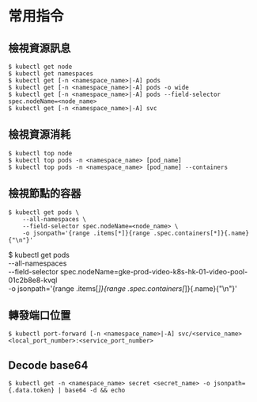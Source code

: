 # 常用指令

## 檢視資源訊息

```
$ kubectl get node
$ kubectl get namespaces
$ kubectl get [-n <namespace_name>|-A] pods
$ kubectl get [-n <namespace_name>|-A] pods -o wide
$ kubectl get [-n <namespace_name>|-A] pods --field-selector spec.nodeName=<node_name>
$ kubectl get [-n <namespace_name>|-A] svc
```

## 檢視資源消耗

```
$ kubectl top node
$ kubectl top pods -n <namespace_name> [pod_name]
$ kubectl top pods -n <namespace_name> [pod_name] --containers
```

## 檢視節點的容器

```
$ kubectl get pods \
    --all-namespaces \
    --field-selector spec.nodeName=<node_name> \
    -o jsonpath='{range .items[*]}{range .spec.containers[*]}{.name}{"\n"}'
```

$ kubectl get pods \
    --all-namespaces \
    --field-selector spec.nodeName=gke-prod-video-k8s-hk-01-video-pool-01c2b8e8-kvql \
    -o jsonpath='{range .items[*]}{range .spec.containers[*]}{.name}{"\n"}'

## 轉發端口位置

```
$ kubectl port-forward [-n <namespace_name>|-A] svc/<service_name> <local_port_number>:<service_port_number>
```

## Decode base64 

```
$ kubectl get -n <namespace_name> secret <secret_name> -o jsonpath={.data.token} | base64 -d && echo 
```
